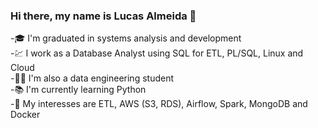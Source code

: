 ### Hi there, my name is Lucas Almeida 👋


-🎓 I'm graduated in systems analysis and development <br>
-💹 I work as a Database Analyst using SQL for ETL, PL/SQL, Linux and Cloud <br>
-👨‍💻 I'm also a data engineering student <br> 
-📚 I'm currently learning Python <br>
-🌱 My interesses are ETL, AWS (S3, RDS), Airflow, Spark, MongoDB and Docker <br> 




